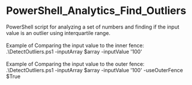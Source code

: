 # PowerShell_Analytics_Find_Outliers
PowerShell script for analyzing a set of numbers and finding if the input value is an outlier using interquartile range.
</br>
</br>
<bold>Example of Comparing the input value to the inner fence:</bold>
</br>
.\DetectOutliers.ps1 -inputArray $array -inputValue '100'
</br>
</br>
Example of Comparing the input value to the outer fence:
</br>
.\DetectOutliers.ps1 -inputArray $array -inputValue '100' -useOuterFence $True
